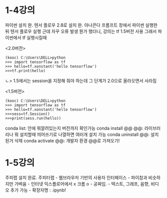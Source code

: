 # 1-4강의

파이썬 설치 완. 텐서 플로우 2.8로 설치 완. 아나콘다 프롬프트 창에서 파이썬 실행한 뒤 텐서 플로우 실행
근데 자꾸 오류 발생 뭔가 했더니, 강의는 tf 1.5버전 사용
그래서 파이썬에서 tf 실행시킬때

<2.0버전>
```
(kooc) C:\Users\DELL>python
>>> import tensorflow as tf
>>> hello=tf.xonstant('hello tensorflow')
>>>tf.print(hello) 
```
ㄴ> 1.5에서는 session을 지정해 줘야 하는데 그 단계가 2.0으로 올라오면서 사라짐

<1.5버전>
```
(kooc) C:\Users\DELL>python
>>> import tensorflow as tf
>>> hello=tf.xonstant('hello tensorflow')
>>>sess=tf.Session()
>>>print(sess.run(hello))
```

conda list: 안에 뭐깔려있는지 버전까지 확인가능
conda install @@ @@: 라이브러리나 뭐 설치할때 띄어쓰기로 나열하면 여러개 설치 가능
conda uninstall @@: 설치된거 삭제
conda activate @@: 개발자 환경 @@로 가져오기!

# 1-5강의
주피랩 설치 완료.
주피터랩 - 웹브라우저 기반의 사용자 인터페이스
            -  파이참과 비슷하지만 가벼움
            -  인터넷 익스폴로어에서 x 크롬 o
            -  공짜임.
            -  텍스트, 그래프, 음향, 비디오 추가 가능
            -  확장자명 :  .ipynb!
